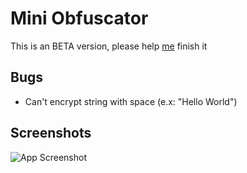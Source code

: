 
# Mini Obfuscator
This is an BETA version, please help [me](https://www.facebook.com/Shitpost-d%E1%BA%A1o-100328492224653/) finish it
## Bugs
- Can't encrypt string with space (e.x: "Hello World")
## Screenshots

![App Screenshot](https://letuano5.github.io/upload/Untitled-2.jpg)

  
